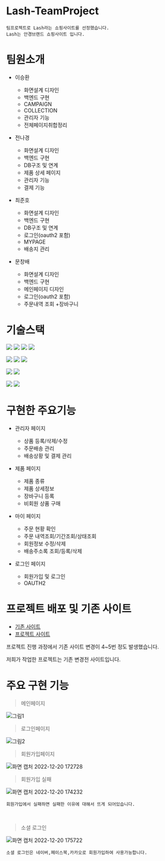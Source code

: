 # Lash-TeamProject
```
팀프로젝트로 Lash라는 쇼핑사이트를 선정했습니다.
Lash는 안경브랜드 쇼핑사이트 입니다.
```
# 팀원소개
+ 이승환
    + 화면설계 디자인
    + 백엔드 구현
    + CAMPAIGN
    + COLLECTION
    + 관리자 기능
    + 전체페이지취합정리
    
+ 전나경
    + 화면설계 디자인
    + 백엔드 구현
    + DB구조 및 연계
    + 제품 상세 페이지
    + 관리자 기능
    + 결제 기능
+ 최준호
    + 화면설계 디자인
    + 백엔드 구현
    + DB구조 및 연계
    + 로그인(oauth2 포함)
    + MYPAGE
    + 배송지 관리
+ 문창배
    + 화면설계 디자인
    + 백엔드 구현
    + 메인페이지 디자인
    + 로그인(oauth2 포함)
    + 주문내역 조회
    +장바구니
    
# 기술스택

<img src="https://img.shields.io/badge/java-007396?style=for-the-badge&logo=java&logoColor=white"> <img src="https://img.shields.io/badge/html5-E34F26?style=for-the-badge&logo=html5&logoColor=white"> <img src="https://img.shields.io/badge/css-1572B6?style=for-the-badge&logo=css3&logoColor=white"> <img src="https://img.shields.io/badge/javascript-F7DF1E?style=for-the-badge&logo=javascript&logoColor=black">

<img src="https://img.shields.io/badge/github-181717?style=for-the-badge&logo=github&logoColor=white"> <img src="https://img.shields.io/badge/mariaDB-003545?style=for-the-badge&logo=mariaDB&logoColor=white"> <img src="https://img.shields.io/badge/IntelliJ IDEA-E34F26?style=for-the-badge&logo=IntelliJ IDEA&logoColor=white">

<img src="https://img.shields.io/badge/Visual Studio Code-1572B6?style=for-the-badge&logo=Visual Studio Code&logoColor=white"> <img src="https://img.shields.io/badge/Apache Tomcat-F7DF1E?style=for-the-badge&logo=Apache Tomcat&logoColor=white">

<img src="https://img.shields.io/badge/spring-6DB33F?style=for-the-badge&logo=spring&logoColor=white"> <img src="https://img.shields.io/badge/springboot-6DB33F?style=for-the-badge&logo=springboot&logoColor=white">

# 구현한 주요기능
+ 관리자 페이지

    + 상품 등록/삭제/수정 
    + 주문배송 관리
    + 배송상황 및 결제 관리
+ 제품 페이지
    + 제품 종류
    + 제품 상세정보
    + 장바구니 등록
    + 비회원 상품 구매
+ 마이 페이지
    + 주문 현황 확인
    + 주문 내역조회/기간조회/상태조회
    + 회원정보 수정/삭제
    + 배송주소록 조회/등록/삭제
+ 로그인 페이지
    + 회원가입 및 로그인
    + OAUTH2

# 프로젝트 배포 및 기존 사이트
+ [기존 사이트](https://www.lasheyewear.com/index.html)
+ [프로젝트 사이트](http://43.200.236.80:8000/index)

프로젝트 진행 과정에서 기존 사이트 변경이 4~5번 정도 발생했습니다.

저희가 작업한 프로젝트는 기존 변경전 사이트입니다. 

# 주요 구현 기능
> 메인페이지

![그림1](https://user-images.githubusercontent.com/93910053/208616516-e20e3fdd-b63f-4780-bf76-1c084986d2cd.png)
<br>

> 로그인페이지

![그림2](https://user-images.githubusercontent.com/93910053/208616698-ab97a9ec-e3eb-4d12-a943-a48a9d38ecb6.png)
<br>

> 회원가입페이지

![화면 캡처 2022-12-20 172728](https://user-images.githubusercontent.com/93910053/208619297-de19cc27-0e7c-40f9-a335-e9c3b54e1fd2.png)
<br>

> 회원가입 실패

![화면 캡처 2022-12-20 174232](https://user-images.githubusercontent.com/93910053/208622592-ec4d0cd5-65f6-4d21-a097-eab42fc9dd2e.png)
```
회원가입에서 실패하면 실패한 이유에 대해서 뜨게 되어있습니다.
```
<br>

> 소셜 로그인

![화면 캡처 2022-12-20 175722](https://user-images.githubusercontent.com/93910053/208625794-54b1e8fb-4252-422a-a252-49fb5ab41b83.png)
```
소셜 로그인은 네이버,페이스북,카카오로 회원가입하여 사용가능합니다.
```
<br>



 
